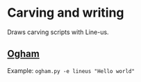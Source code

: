 # Carving and writing

Draws carving scripts with Line-us.

## [Ogham](https://en.wikipedia.org/wiki/Ogham)

Example: `ogham.py -e lineus "Hello world"`
